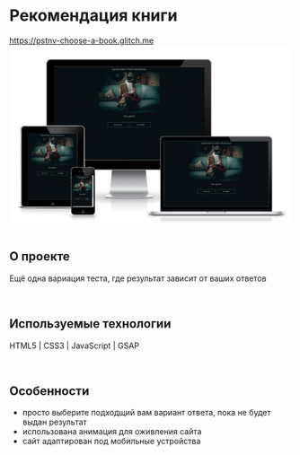 <h1> Рекомендация книги </h1>
<a href="https://pstnv-choose-a-book.glitch.me/"> https://pstnv-choose-a-book.glitch.me </a>

<div align="center">
  <img src="src/pics/preview.png">
</div>
<br>

<h2> О проекте </h2>
<p> Ещё одна вариация теста, где результат зависит от ваших ответов </p>
<br>

<h2> Используемые технологии </h2>
<p> HTML5 | CSS3 | JavaScript | GSAP</p>
<br>

<h2>Особенности</h2>
<ul>
  <li> просто выберите подходщий вам вариант ответа, пока не будет выдан результат </li>
  <li> использована анимация для оживления сайта </li>
  <li> сайт адаптирован под мобильные устройства </li>
</ul>
